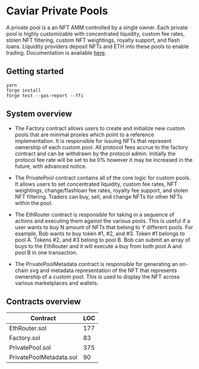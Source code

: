 # Caviar Private Pools

A private pool is a an NFT AMM controlled by a single owner. Each private pool is highly customizable with concentrated liquidity, custom fee rates, stolen NFT filtering, custom NFT weightings, royalty support, and flash loans. Liquidity providers deposit NFTs and ETH into these pools to enable trading. Documentation is available [here](https://docs.caviar.sh/technical-reference/custom-pools).

## Getting started

```
yarn
forge install
forge test --gas-report --ffi
```

## System overview

- The Factory contract allows users to create and initialize new custom pools that are minimal proxies which point to a reference implementation. It is responsible for issuing NFTs that represent ownership of each custom pool. All protocol fees accrue to the factory contract and can be withdrawn by the protocol admin. Initially the protocol fee rate will be set to be 0% however it may be increased in the future, with advanced notice.

- The PrivatePool contract contains all of the core logic for custom pools. It allows users to set concentrated liquidity, custom fee rates, NFT weightings, change/flashloan fee rates, royalty fee support, and stolen NFT filtering. Traders can buy, sell, and change NFTs for other NFTs within the pool.

- The EthRouter contract is responsible for taking in a sequence of actions and executing them against the various pools. This is useful if a user wants to buy N amount of NFTs that belong to Y different pools. For example, Bob wants to buy token #1, #2, and #3. Token #1 belongs to pool A. Tokens #2, and #3 belong to pool B. Bob can submit an array of buys to the EthRouter and it will execute a buy from both pool A and pool B in one transaction.

- The PrivatePoolMetadata contract is responsible for generating an on-chain svg and metadata representation of the NFT that represents ownership of a custom pool. This is used to display the NFT across various marketplaces and wallets.

## Contracts overview

| Contract                | LOC |
| ----------------------- | --- |
| EthRouter.sol           | 177 |
| Factory.sol             | 83  |
| PrivatePool.sol         | 375 |
| PrivatePoolMetadata.sol | 90  |
